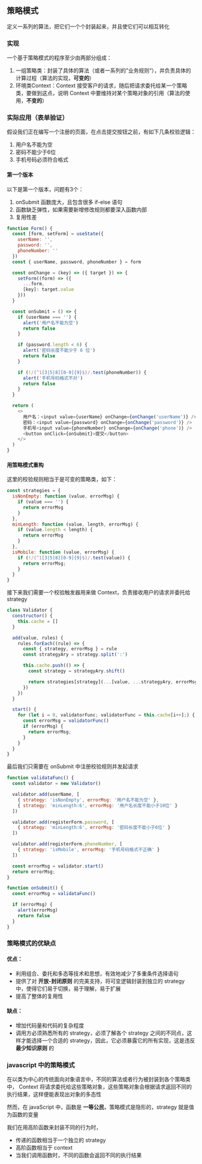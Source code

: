 ## 策略模式
定义一系列的算法，把它们一个个封装起来，并且使它们可以相互转化

### 实现
一个基于策略模式的程序至少由两部分组成：
1. 一组策略类：封装了具体的算法（或者一系列的”业务规则“），并负责具体的计算过程（算法的实现，**可变的**）
2. 环境类Context：Context 接受客户的请求，随后把请求委托给某一个策略类，要做到这点，说明 Context 中要维持对某个策略对象的引用（算法的使用，**不变的**）

### 实际应用（表单验证）
假设我们正在编写一个注册的页面，在点击提交按钮之前，有如下几条校验逻辑：
1. 用户名不能为空
2. 密码不能少于6位
3. 手机号码必须符合格式

#### 第一个版本
以下是第一个版本，问题有3个：
1. onSubmit 函数庞大，且包含很多 if-else 语句
2. 函数缺乏弹性，如果需要新增修改规则都要深入函数内部
3. 复用性差

```javaScript
function Form() {
  const [form, setForm] = useState({
    userName: '',
    password: '',
    phoneNumber: ''
  })
  const { userName, password, phoneNumber } = form

  const onChange = (key) => ({ target }) => {
    setForm((form) => ({
      ...form,
      [key]: target.value
    }))
  }

  const onSubmit = () => {
    if (userName === '') {
      alert('用户名不能为空')
      return false
    }

    if (password.length < 6) {
      alert('密码长度不能少于 6 位')
      return false
    }

    if (!/(^1[3|5|8][0-9]{9}$)/.test(phoneNumber)) {
      alert('手机号码格式不对')
      return false
    }
  }

  return (
    <>
      用户名：<input value={userName} onChange={onChange('userName')} />
      密码：<input value={password} onChange={onChange('password')} />
      手机号<input value={phoneNumber} onChange={onChange('phone')} />
      <button onClick={onSubmit}>提交</button>
    </>
  )
}
```

#### 用策略模式重构
这里的校验规则相当于是可变的策略类，如下：

```js
const strategies = {
  isNonEmpty: function (value, errorMsg) {
    if (value === '') {
      return errorMsg
    }
  },
  minLength: function (value, length, errorMsg) {
    if (value.length < length) {
      return errorMsg
    }
  },
  isMobile: function (value, errorMsg) {
    if (!/(^1[3|5|8][0-9]{9}$)/.test(value)) {
      return errorMsg;
    }
  }
}
```

接下来我们需要一个校验触发器用来做 Context，负责接收用户的请求并委托给 strategy 

```js
class Validator {
  constructor() {
    this.cache = []
  }

  add(value, rules) {
    rules.forEach((rule) => {
      const { strategy, errorMsg } = rule
      const strategyAry = strategy.split(':')

      this.cache.push(() => {
        const strategy = strategyAry.shift()

        return strategies[strategy](...[value, ...strategyAry, errorMsg])
      })
    })
  }

  start() {
    for (let i = 0, validatorFunc; validatorFunc = this.cache[i++];) {
      const errorMsg = validatorFunc()
      if (errorMsg) {
        return errorMsg;
      }
    }
  }
}
```

最后我们只需要在 onSubmit 中注册校验规则并发起请求
```js
function validataFunc() {
  const validator = new Validator()

  validator.add(userName, [
    { strategy: 'isNonEmpty', errorMsg: '用户名不能为空' },
    { strategy: 'minLength:6', errorMsg: '用户名长度不能小于10位' }
  ])

  validator.add(registerForm.password, [
    { strategy: 'minLength:6', errorMsg: '密码长度不能小于6位' }
  ])

  validator.add(registerForm.phoneNumber, [
    { strategy: 'isMobile', errorMsg: '手机号码格式不正确' }
  ])

  const errorMsg = validator.start()
  return errorMsg;
}

function onSubmit() {
  const errorMsg = validataFunc()

  if (errorMsg) {
    alert(errorMsg)
    return false
  }
}
```

### 策略模式的优缺点
#### 优点：
- 利用组合、委托和多态等技术和思想，有效地减少了多重条件选择语句
- 提供了对 **开放-封闭原则** 的完美支持，将可变逻辑封装到独立的 strategy 中，使得它们易于切换，易于理解，易于扩展
- 提高了整体的复用性

#### 缺点：
- 增加代码量和代码的复杂程度
- 调用方必须熟悉所有的 strategy，必须了解各个 strategy 之间的不同点，这样才能选择一个合适的 strategy，因此，它必须暴露它的所有实现，这是违反 **最少知识原则** 的

### javascript 中的策略模式
在以类为中心的传统面向对象语言中，不同的算法或者行为被封装到各个策略类中， Context 将请求委托给这些策略对象，这些策略对象会根据请求返回不同的执行结果，这样便能表现出对象的多态性

然而，在 javaScript 中，函数是 **一等公民**，策略模式是隐形的，strategy 就是值为函数的变量

我们在用高阶函数来封装不同的行为时，
- 传递的函数相当于一个独立的 strategy
- 高阶函数相当于 context
- 当我们调用函数时，不同的函数会返回不同的执行结果





